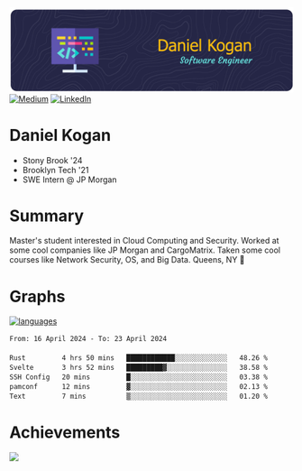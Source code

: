 ![Header](./daniel-kogan.png)
[![Medium](https://img.shields.io/badge/Medium-12100E?logo=medium&logoColor=white)](https://medium.com/@danielkoganx) [![LinkedIn](https://img.shields.io/badge/LinkedIn-%230077B5.svg?logo=linkedin&logoColor=white)](https://linkedin.com/in/danielkogan123)

# Daniel Kogan

- Stony Brook '24
- Brooklyn Tech '21
- SWE Intern @ JP Morgan

# Summary

Master's student interested in Cloud Computing and Security. Worked at some cool companies like JP Morgan and CargoMatrix. Taken some cool courses like Network Security, OS, and Big Data. Queens, NY 📍


# Graphs

<div style="width: 100%">

[![languages](https://github-readme-stats.vercel.app/api/top-langs/?username=daminals&langs_count=8&hide=html&layout=compact)](https://github-readme-stats.vercel.app/api/top-langs/?username=daminals&langs_count=8&hide=html&layout=compact)
</div>

<!--START_SECTION:waka-->

```txt
From: 16 April 2024 - To: 23 April 2024

Rust         4 hrs 50 mins   ████████████░░░░░░░░░░░░░   48.26 %
Svelte       3 hrs 52 mins   █████████▓░░░░░░░░░░░░░░░   38.58 %
SSH Config   20 mins         █░░░░░░░░░░░░░░░░░░░░░░░░   03.38 %
pamconf      12 mins         ▓░░░░░░░░░░░░░░░░░░░░░░░░   02.13 %
Text         7 mins          ▒░░░░░░░░░░░░░░░░░░░░░░░░   01.20 %
```

<!--END_SECTION:waka-->

# Achievements 

![](https://github-profile-trophy.vercel.app/?username=daminals&theme=onestar&no-frame=true&no-bg=false&margin-w=4)
